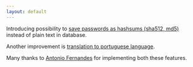```yaml
---
layout: default
---
```


Introducing possibility to [save passwords as hashsums (sha512, md5)](/features/password-hashing.html) instead of plain text in database.

Another improvement is [translation to portuguese language](/features/portuguese.html).

Many thanks to [Antonio Fernandes](https://github.com/antoniopaisfernandes) for implementing both these features.